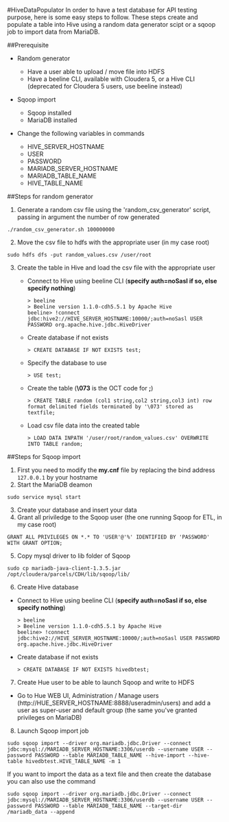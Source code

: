 #HiveDataPopulator
In order to have a test database for API testing purpose, here is some easy steps to follow. These steps create and populate a table into Hive using a random data generator scipt or a sqoop job to import data from MariaDB.

##Prerequisite 
* Random generator
  * Have a user able to upload / move file into HDFS
  * Have a beeline CLI, available with Cloudera 5, or a Hive CLI (deprecated for Cloudera 5 users, use beeline instead)
* Sqoop import
  * Sqoop installed
  * MariaDB installed

* Change the following variables in commands 
  * HIVE_SERVER_HOSTNAME
  * USER
  * PASSWORD
  * MARIADB_SERVER_HOSTNAME
  * MARIADB_TABLE_NAME
  * HIVE_TABLE_NAME


##Steps for random generator
1. Generate a random csv file using the 'random_csv_generator' script, passing in argument the number of row generated
  ```
  ./random_csv_generator.sh 100000000  
  ```

2. Move the csv file to hdfs with the appropriate user (in my case root)
  ```
  sudo hdfs dfs -put random_values.csv /user/root
  ```

3. Create the table in Hive and load the csv file with the appropriate user
	* Connect to Hive using beeline CLI (**specify auth=noSasl if so, else specify nothing**)
	  ```
	  > beeline
	  > Beeline version 1.1.0-cdh5.5.1 by Apache Hive
	  beeline> !connect jdbc:hive2://HIVE_SERVER_HOSTNAME:10000/;auth=noSasl USER PASSWORD org.apache.hive.jdbc.HiveDriver
	  ```
	  
	* Create database if not exists 
	  ```
	  > CREATE DATABASE IF NOT EXISTS test;
	  ```
	  
	* Specify the database to use
	  ```
	  > USE test;
	  ```
	  
	* Create the table (**\073** is the OCT code for **;**)
	  ```
	  > CREATE TABLE random (col1 string,col2 string,col3 int) row format delimited fields terminated by '\073' stored as textfile;
	  ```
	  
	* Load csv file data into the created table
	  ```
	  > LOAD DATA INPATH '/user/root/random_values.csv' OVERWRITE INTO TABLE random;
	  ```
	
##Steps for Sqoop import
1. First you need to modify the **my.cnf** file by replacing the bind address ```127.0.0.1``` by your hostname
2. Start the MariaDB deamon 
  ```
  sudo service mysql start
  ```
  
3. Create your database and insert your data
4. Grant all priviledge to the Sqoop user (the one running Sqoop for ETL, in my case root)
 ```
 GRANT ALL PRIVILEGES ON *.* TO 'USER'@'%' IDENTIFIED BY 'PASSWORD' WITH GRANT OPTION;
 ```
 
5. Copy mysql driver to lib folder of Sqoop 
 ```
 sudo cp mariadb-java-client-1.3.5.jar /opt/cloudera/parcels/CDH/lib/sqoop/lib/
 ```
 
6. Create Hive database
  * Connect to Hive using beeline CLI (**specify auth=noSasl if so, else specify nothing**)
    ```
    > beeline
    > Beeline version 1.1.0-cdh5.5.1 by Apache Hive
    beeline> !connect jdbc:hive2://HIVE_SERVER_HOSTNAME:10000/;auth=noSasl USER PASSWORD org.apache.hive.jdbc.HiveDriver
    ```
    
  * Create database if not exists 
    ```
    > CREATE DATABASE IF NOT EXISTS hivedbtest;
    ```
    
7. Create Hue user to be able to launch Sqoop and write to HDFS
  * Go to Hue WEB UI, Administration / Manage users (http://HUE_SERVER_HOSTNAME:8888/useradmin/users) and add a user as super-user and default group (the same you've granted privileges on MariaDB)
8. Launch Sqoop import job
  ```
  sudo sqoop import --driver org.mariadb.jdbc.Driver --connect jdbc:mysql://MARIADB_SERVER_HOSTNAME:3306/userdb --username USER --password PASSWORD --table MARIADB_TABLE_NAME --hive-import --hive-table hivedbtest.HIVE_TABLE_NAME -m 1
  ```
  
  If you want to import the data as a text file and then create the database you can also use the command
  ```
  sudo sqoop import --driver org.mariadb.jdbc.Driver --connect jdbc:mysql://MARIADB_SERVER_HOSTNAME:3306/userdb --username USER --password PASSWORD --table MARIADB_TABLE_NAME --target-dir /mariadb_data --append
  ```
